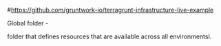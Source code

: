 #https://github.com/gruntwork-io/terragrunt-infrastructure-live-example

Global  folder - 

folder that defines resources that are available across all environmentsl.